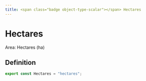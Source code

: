 ```yaml
---
title: <span class="badge object-type-scalar"></span> Hectares
---
```

# <span class="badge object-type-scalar"></span> Hectares

Area: Hectares (ha)

## Definition

```typescript
export const Hectares = "hectares";

```
